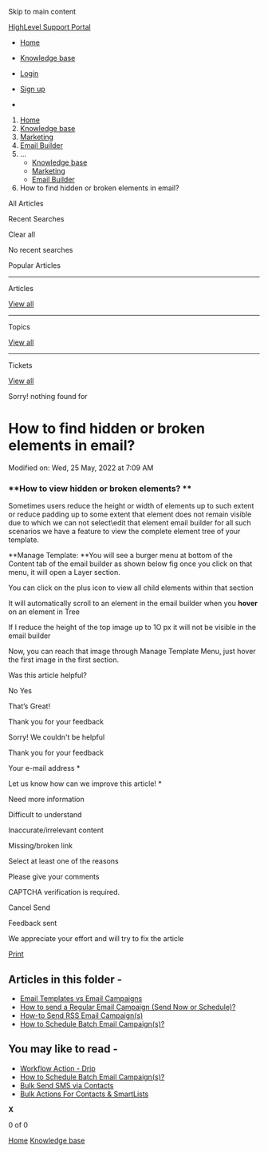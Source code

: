 Skip to main content

[ HighLevel Support Portal ](https://help.gohighlevel.com)

  * [ Home ](/support/home)
  * [ Knowledge base ](/support/solutions)

  * [Login](/support/login)
  * [Sign up](/support/signup)
  * 

  1. [Home](/support/home)
  2. [Knowledge base](/support/solutions)
  3. [Marketing](/support/solutions/48000449565)
  4. [Email Builder](/support/solutions/folders/48000676548)
  5. ... 
     * [Knowledge base](/support/solutions)
     * [Marketing](/support/solutions/48000449565)
     * [Email Builder](/support/solutions/folders/48000676548)
  6. How to find hidden or broken elements in email?

All  Articles 

Recent Searches

Clear all

No recent searches

Popular Articles

* * *

Articles

[View all](/support/search/solutions)

* * *

Topics

[View all](/support/search/topics)

* * *

Tickets

[View all](/support/search/tickets)

Sorry! nothing found for   

# How to find hidden or broken elements in email?

Modified on: Wed, 25 May, 2022 at 7:09 AM

### **How to view hidden or broken elements?  **

Sometimes users reduce the height or width of elements up to such extent or reduce padding up to some extent that element does not remain visible due to which we can not select\edit that element email builder for all such scenarios we have a feature to view the complete element tree of your template. 

**Manage Template:  **You will see a burger menu at bottom of the Content tab of the email builder as shown below fig once you click on that menu, it will open a Layer section.

You can click on the plus icon to view all child elements within that section

It will automatically scroll to an element in the email builder when you **hover** on an element in Tree

If I reduce the height of the top image up to 1O px it will not be visible in the email builder

Now, you can reach that image through Manage Template Menu, just hover the first image in the first section. 

Was this article helpful?

No  Yes 

That’s Great!

Thank you for your feedback

Sorry! We couldn't be helpful

Thank you for your feedback

Your e-mail address *

Let us know how can we improve this article! *

Need more information 

Difficult to understand 

Inaccurate/irrelevant content 

Missing/broken link 

Select at least one of the reasons 

Please give your comments 

CAPTCHA verification is required. 

Cancel  Send 

Feedback sent

We appreciate your effort and will try to fix the article

[Print](javascript:print\(\))

## Articles in this folder -

  * [Email Templates vs Email Campaigns](/support/solutions/articles/48001215255-email-templates-vs-email-campaigns)
  * [How to send a Regular Email Campaign (Send Now or Schedule)?](/support/solutions/articles/48001215263-how-to-send-a-regular-email-campaign-send-now-or-schedule-)
  * [How-to Send RSS Email Campaign(s)](/support/solutions/articles/48001215372-how-to-send-rss-email-campaign-s-)
  * [How to Schedule Batch Email Campaign(s)?](/support/solutions/articles/48001215379-how-to-schedule-batch-email-campaign-s-)

## You may like to read -

  * [Workflow Action - Drip](/support/solutions/articles/155000003360-workflow-action-drip)
  * [How to Schedule Batch Email Campaign(s)?](/support/solutions/articles/48001215379-how-to-schedule-batch-email-campaign-s-)
  * [Bulk Send SMS via Contacts](/support/solutions/articles/155000003859-bulk-send-sms-via-contacts)
  * [Bulk Actions For Contacts & SmartLists](/support/solutions/articles/48001167703-bulk-actions-for-contacts-smartlists)

**X**

0 of 0 []()

[Home](/support/home) [Knowledge base](/support/solutions)
